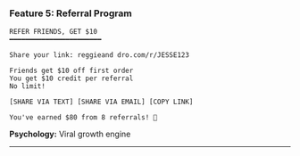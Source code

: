 ### Feature 5: Referral Program
```
REFER FRIENDS, GET $10
━━━━━━━━━━━━━━━━━━━━━━━

Share your link: reggieand dro.com/r/JESSE123

Friends get $10 off first order
You get $10 credit per referral
No limit!

[SHARE VIA TEXT] [SHARE VIA EMAIL] [COPY LINK]

You've earned $80 from 8 referrals! 🎉
```

**Psychology:** Viral growth engine

---
